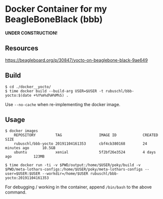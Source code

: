 # Docker Container for my BeagleBoneBlack (bbb)

**UNDER CONSTRUCTION!**



## Resources

https://beagleboard.org/p/30847/yocto-on-beaglebone-black-9ae649


## Build


```
$ cd ./docker__yocto/
$ time docker build --build-arg USER=$USER -t rubuschl/bbb-yocto:$(date +%Y%m%d%H%M%S) .
```

Use ```--no-cache``` when re-implementing the docker image.


## Usage

```
$ docker images
    REPOSITORY         TAG                 IMAGE ID            CREATED             SIZE
    rubuschl/bbb-yocto 20191104161353      cbf4cb380168        24 minutes ago      10.5GB
    ubuntu             xenial              5f2bf26e3524        4 days ago          123MB

$ time docker run -ti -v $PWD/output:/home/$USER/poky/build -v $PWD/meta-lothars-configs:/home/$USER/poky/meta-lothars-configs --user=$USER:$USER --workdir=/home/$USER rubuschl/bbb-yocto:20191104161353
```

For debugging / working in the container, append ``/bin/bash`` to the above command.
